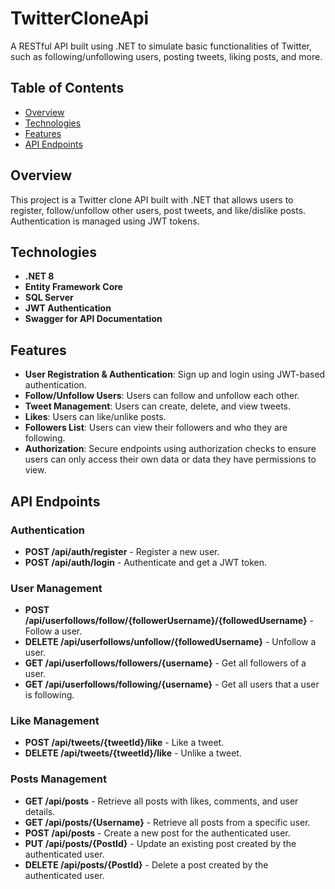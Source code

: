 # TwitterCloneApi
A RESTful API built using .NET to simulate basic functionalities of Twitter, such as following/unfollowing users, posting tweets, liking posts, and more.

## Table of Contents
- [Overview](#overview)
- [Technologies](#technologies)
- [Features](#features)
- [API Endpoints](#api-endpoints)


## Overview
This project is a Twitter clone API built with .NET that allows users to register, follow/unfollow other users, post tweets, and like/dislike posts. Authentication is managed using JWT tokens.

## Technologies
- **.NET 8**
- **Entity Framework Core**
- **SQL Server**
- **JWT Authentication**
- **Swagger for API Documentation**

## Features
- **User Registration & Authentication**: Sign up and login using JWT-based authentication.
- **Follow/Unfollow Users**: Users can follow and unfollow each other.
- **Tweet Management**: Users can create, delete, and view tweets.
- **Likes**: Users can like/unlike posts.
- **Followers List**: Users can view their followers and who they are following.
- **Authorization**: Secure endpoints using authorization checks to ensure users can only access their own data or data they have permissions to view.
  
## API Endpoints

### Authentication
- **POST /api/auth/register** - Register a new user.
- **POST /api/auth/login** - Authenticate and get a JWT token.

### User Management
- **POST /api/userfollows/follow/{followerUsername}/{followedUsername}** - Follow a user.
- **DELETE /api/userfollows/unfollow/{followedUsername}** - Unfollow a user.
- **GET /api/userfollows/followers/{username}** - Get all followers of a user.
- **GET /api/userfollows/following/{username}** - Get all users that a user is following.

### Like Management
- **POST /api/tweets/{tweetId}/like** - Like a tweet.
- **DELETE /api/tweets/{tweetId}/like** - Unlike a tweet.

### Posts Management
- **GET /api/posts** - Retrieve all posts with likes, comments, and user details.
- **GET /api/posts/{Username}** - Retrieve all posts from a specific user.
- **POST /api/posts** - Create a new post for the authenticated user.
- **PUT /api/posts/{PostId}** - Update an existing post created by the authenticated user.
- **DELETE /api/posts/{PostId}** - Delete a post created by the authenticated user.
